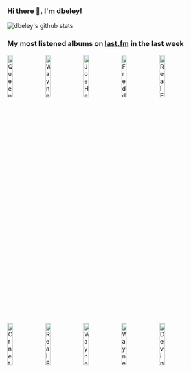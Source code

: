 ### Hi there 👋, I'm [dbeley](https://dbeley.ovh/en)!

![dbeley's github stats](https://github-readme-stats.vercel.app/api?username=dbeley)

### My most listened albums on [last.fm](https://www.last.fm/user/d_beley) in the last week

[<img src='https://lastfm.freetls.fastly.net/i/u/300x300/1319ef46e1da47f5c7dd7afdfb11aa53.jpg' width='16%' height='16%' alt='Queens of the Stone Age - Songs for the Deaf'>](https://www.last.fm/music/queens%2bof%2bthe%2bstone%2bage/songs%2bfor%2bthe%2bdeaf)&nbsp;
[<img src='https://lastfm.freetls.fastly.net/i/u/300x300/b1ef1dc3b62d443583bff817e6a9fc06.jpg' width='16%' height='16%' alt='Wayne Shorter - Alegría'>](https://www.last.fm/music/wayne%2bshorter/alegr%25c3%25ada)&nbsp;
[<img src='https://lastfm.freetls.fastly.net/i/u/300x300/7658bff0867a48f6c887d46e8e64a614.png' width='16%' height='16%' alt='Joe Henderson - Mode For Joe'>](https://www.last.fm/music/joe%2bhenderson/mode%2bfor%2bjoe)&nbsp;
[<img src='https://lastfm.freetls.fastly.net/i/u/300x300/2da27812067a71bd605010a461a115e3.jpg' width='16%' height='16%' alt='Freddie Hubbard - Open Sesame'>](https://www.last.fm/music/freddie%2bhubbard/open%2bsesame)&nbsp;
[<img src='https://lastfm.freetls.fastly.net/i/u/300x300/2e01ef73333180542c9e96ee3c580797.jpg' width='16%' height='16%' alt='Real Estate - Half a Human'>](https://www.last.fm/music/real%2bestate/half%2ba%2bhuman)&nbsp;
<br>
[<img src='https://lastfm.freetls.fastly.net/i/u/300x300/f7e8654368927d89f789fcab701b0562.jpg' width='16%' height='16%' alt='Ornette Coleman - The Complete Science Fiction Sessions'>](https://www.last.fm/music/ornette%2bcoleman/the%2bcomplete%2bscience%2bfiction%2bsessions)&nbsp;
[<img src='https://lastfm.freetls.fastly.net/i/u/300x300/8007fc6e4f2c4a922d95c1a922c511b0.png' width='16%' height='16%' alt='Real Estate - Reality'>](https://www.last.fm/music/real%2bestate/reality)&nbsp;
[<img src='https://lastfm.freetls.fastly.net/i/u/300x300/f67c43a8deb6b758134c75577c9a4fab.jpg' width='16%' height='16%' alt='Wayne Shorter - Adams Apple'>](https://www.last.fm/music/wayne%2bshorter/adam%2527s%2bapple)&nbsp;
[<img src='https://lastfm.freetls.fastly.net/i/u/300x300/56f24becfee9d83694ff0af7ebc806bb.jpg' width='16%' height='16%' alt='Wayne Shorter - Speak No Evil'>](https://www.last.fm/music/wayne%2bshorter/speak%2bno%2bevil)&nbsp;
[<img src='https://lastfm.freetls.fastly.net/i/u/300x300/363def1fe201ee1931a2bba0f6f0fa78.png' width='16%' height='16%' alt='Devin Townsend - Ocean Machine: Biomech'>](https://www.last.fm/music/devin%2btownsend/ocean%2bmachine%253a%2bbiomech)&nbsp;
<br>
